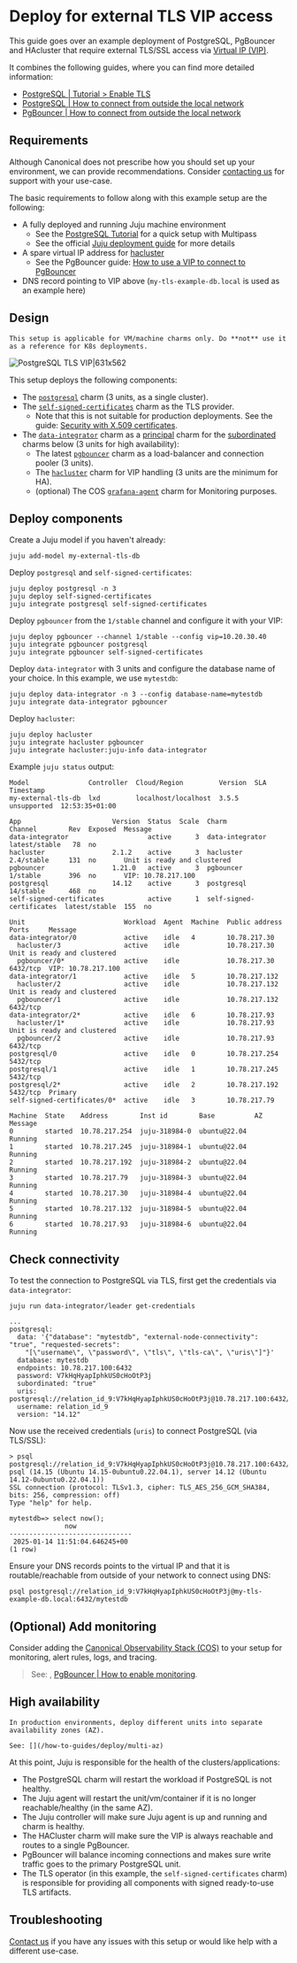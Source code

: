 # Deploy for external TLS VIP access

This guide goes over an example deployment of PostgreSQL, PgBouncer and HAcluster that require external TLS/SSL access via [Virtual IP (VIP)](https://en.wikipedia.org/wiki/Virtual_IP_address).   

It combines the following guides, where you can find more detailed information:
* [PostgreSQL | Tutorial > Enable TLS](/tutorial/7-enable-tls-encryption)
* [PostgreSQL | How to connect from outside the local network](/how-to-guides/external-network-access)
* [PgBouncer | How to connect from outside the local network](https://charmhub.io/pgbouncer/docs/h-external-access?channel=1/stable)


## Requirements

Although Canonical does not prescribe how you should set up your environment, we can provide recommendations. Consider [contacting us](/reference/contacts) for support with your use-case.

The basic requirements to follow along with this example setup are the following:

* A fully deployed and running Juju machine environment
  * See the [PostgreSQL Tutorial](/tutorial/1-set-up-environment) for a quick setup with Multipass
  * See the official [Juju deployment guide](https://juju.is/docs/juju/tutorial#deploy) for more details
* A spare virtual IP address for [hacluster](https://discourse.charmhub.io/t/pgbouncer-how-to-externally-access/15741#using-a-virtual-ip-to-connect-to-pgbouncer)
  * See the PgBouncer guide: [How to use a VIP to connect to PgBouncer](https://charmhub.io/pgbouncer/docs/h-external-access?channel=1/stable)
* DNS record pointing to VIP above (`my-tls-example-db.local` is used as an example here)

## Design

```{caution}
This setup is applicable for VM/machine charms only. Do **not** use it as a reference for K8s deployments.
```

![PostgreSQL TLS VIP|631x562](tls-vip-setup.png)

This setup deploys the following components:

* The [`postgresql`](https://charmhub.io/postgresql) charm (3 units, as a single cluster).
* The [`self-signed-certificates`](https://charmhub.io/self-signed-certificates) charm as the TLS provider. 
  * Note that this is not suitable for production deployments. See the guide: [Security with X.509 certificates](https://charmhub.io/topics/security-with-x-509-certificates).
* The [`data-integrator`](https://charmhub.io/data-integrator) charm as a [principal](https://juju.is/docs/sdk/charm-taxonomy#principal-charms) charm for the [subordinated](https://juju.is/docs/sdk/charm-taxonomy#subordinate-charms) charms below (3 units for high availability):
  * The latest [`pgbouncer`](https://charmhub.io/pgbouncer?channel=1/stable) charm as a load-balancer and connection pooler (3 units).
  * The [`hacluster`](https://charmhub.io/hacluster) charm for VIP handling (3 units are the minimum for HA).
  * (optional) The COS [`grafana-agent`](https://charmhub.io/grafana-agent) charm for Monitoring purposes.

## Deploy components

Create a Juju model if you haven't already:

```text
juju add-model my-external-tls-db
```

Deploy `postgresql` and `self-signed-certificates`:

```text
juju deploy postgresql -n 3
juju deploy self-signed-certificates
juju integrate postgresql self-signed-certificates
```

Deploy `pgbouncer` from the `1/stable` channel and configure it with your VIP:

```text
juju deploy pgbouncer --channel 1/stable --config vip=10.20.30.40
juju integrate pgbouncer postgresql
juju integrate pgbouncer self-signed-certificates
```

Deploy `data-integrator` with 3 units and configure the database name of your choice. In this example, we use `mytestdb`:

```text
juju deploy data-integrator -n 3 --config database-name=mytestdb
juju integrate data-integrator pgbouncer
```

Deploy `hacluster`:

```text
juju deploy hacluster
juju integrate hacluster pgbouncer
juju integrate hacluster:juju-info data-integrator
```

Example `juju status` output:
```text
Model               Controller  Cloud/Region         Version  SLA          Timestamp
my-external-tls-db  lxd         localhost/localhost  3.5.5    unsupported  12:53:35+01:00

App                       Version  Status  Scale  Charm                     Channel        Rev  Exposed  Message
data-integrator                    active      3  data-integrator           latest/stable   78  no       
hacluster                 2.1.2    active      3  hacluster                 2.4/stable     131  no       Unit is ready and clustered
pgbouncer                 1.21.0   active      3  pgbouncer                 1/stable       396  no       VIP: 10.78.217.100
postgresql                14.12    active      3  postgresql                14/stable      468  no       
self-signed-certificates           active      1  self-signed-certificates  latest/stable  155  no       

Unit                         Workload  Agent  Machine  Public address  Ports     Message
data-integrator/0            active    idle   4        10.78.217.30              
  hacluster/3                active    idle            10.78.217.30              Unit is ready and clustered
  pgbouncer/0*               active    idle            10.78.217.30    6432/tcp  VIP: 10.78.217.100
data-integrator/1            active    idle   5        10.78.217.132             
  hacluster/2                active    idle            10.78.217.132             Unit is ready and clustered
  pgbouncer/1                active    idle            10.78.217.132   6432/tcp  
data-integrator/2*           active    idle   6        10.78.217.93              
  hacluster/1*               active    idle            10.78.217.93              Unit is ready and clustered
  pgbouncer/2                active    idle            10.78.217.93    6432/tcp  
postgresql/0                 active    idle   0        10.78.217.254   5432/tcp  
postgresql/1                 active    idle   1        10.78.217.245   5432/tcp  
postgresql/2*                active    idle   2        10.78.217.192   5432/tcp  Primary
self-signed-certificates/0*  active    idle   3        10.78.217.79              

Machine  State    Address        Inst id        Base          AZ  Message
0        started  10.78.217.254  juju-318984-0  ubuntu@22.04      Running
1        started  10.78.217.245  juju-318984-1  ubuntu@22.04      Running
2        started  10.78.217.192  juju-318984-2  ubuntu@22.04      Running
3        started  10.78.217.79   juju-318984-3  ubuntu@22.04      Running
4        started  10.78.217.30   juju-318984-4  ubuntu@22.04      Running
5        started  10.78.217.132  juju-318984-5  ubuntu@22.04      Running
6        started  10.78.217.93   juju-318984-6  ubuntu@22.04      Running
```

## Check connectivity

To test the connection to PostgreSQL via TLS, first get the credentials via `data-integrator`:

```text
juju run data-integrator/leader get-credentials
```

```text                                                                                                                                                                                      
...
postgresql:                                                                                                                                                                                                                                             
  data: '{"database": "mytestdb", "external-node-connectivity": "true", "requested-secrets":                                                                                                                                                            
    "[\"username\", \"password\", \"tls\", \"tls-ca\", \"uris\"]"}'                                                                                                                                                                                     
  database: mytestdb                                                                                                                                                                                                                                    
  endpoints: 10.78.217.100:6432                                                                                                                                                                                                                         
  password: V7kHqHyapIphkUS0cHoOtP3j                                                                                                                                                                                                                    
  subordinated: "true"                                                                                                                                                                                                                                  
  uris: postgresql://relation_id_9:V7kHqHyapIphkUS0cHoOtP3j@10.78.217.100:6432/mytestdb                                                                                                                                                                 
  username: relation_id_9                                                                                                                                                                                                                               
  version: "14.12"     
```

Now use the received credentials (`uris`) to connect PostgreSQL (via TLS/SSL):

```text
> psql postgresql://relation_id_9:V7kHqHyapIphkUS0cHoOtP3j@10.78.217.100:6432/mytestdb
psql (14.15 (Ubuntu 14.15-0ubuntu0.22.04.1), server 14.12 (Ubuntu 14.12-0ubuntu0.22.04.1))
SSL connection (protocol: TLSv1.3, cipher: TLS_AES_256_GCM_SHA384, bits: 256, compression: off)
Type "help" for help.

mytestdb=> select now();
              now              
-------------------------------
 2025-01-14 11:51:04.646245+00
(1 row)
```

Ensure your DNS records points to the virtual IP and that it is routable/reachable from outside of your network to connect using DNS:

```text
psql postgresql://relation_id_9:V7kHqHyapIphkUS0cHoOtP3j@my-tls-example-db.local:6432/mytestdb
```

## (Optional) Add monitoring

Consider adding the [Canonical Observability Stack (COS)](https://charmhub.io/topics/canonical-observability-stack) to your setup for monitoring, alert rules, logs, and tracing.

>See: [](/how-to-guides/monitoring-cos/enable-monitoring), [PgBouncer | How to enable monitoring](https://discourse.charmhub.io/t/pgbouncer-how-to-enable-monitoring/12308).

## High availability

```{caution}
In production environments, deploy different units into separate availability zones (AZ).

See: [](/how-to-guides/deploy/multi-az)
```

At this point, Juju is responsible for the health of the clusters/applications:
* The PostgreSQL charm will restart the workload if PostgreSQL is not healthy.
* The Juju agent will restart the unit/vm/container if it is no longer reachable/healthy (in the same AZ).
* The Juju controller will make sure Juju agent is up and running and charm is healthy.
* The HACluster charm will make sure the VIP is always reachable and routes to a single PgBouncer.
* PgBouncer will balance incoming connections and makes sure write traffic goes to the primary PostgreSQL unit.
* The TLS operator (in this example, the `self-signed-certificates` charm) is responsible for providing all components with signed ready-to-use TLS artifacts.

## Troubleshooting

[Contact us](/reference/contacts) if you have any issues with this setup or would like help with a different use-case.